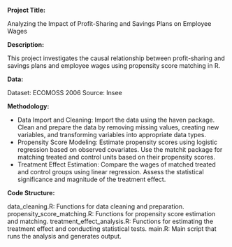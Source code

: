 __Project Title:__ 

Analyzing the Impact of Profit-Sharing and Savings Plans on Employee Wages

__Description:__

This project investigates the causal relationship between profit-sharing and savings plans and employee wages using propensity score matching in R.

__Data:__

Dataset: ECOMOSS 2006
Source: Insee

__Methodology:__

* Data Import and Cleaning:
  Import the data using the haven package.
  Clean and prepare the data by removing missing values, creating new variables, and transforming variables into appropriate data types.
* Propensity Score Modeling:
  Estimate propensity scores using logistic regression based on observed covariates.
  Use the matchit package for matching treated and control units based on their propensity scores.
* Treatment Effect Estimation:
  Compare the wages of matched treated and control groups using linear regression.
  Assess the statistical significance and magnitude of the treatment effect.

__Code Structure:__

data_cleaning.R: Functions for data cleaning and preparation.
propensity_score_matching.R: Functions for propensity score estimation and matching.
treatment_effect_analysis.R: Functions for estimating the treatment effect and conducting statistical tests.
main.R: Main script that runs the analysis and generates output.
